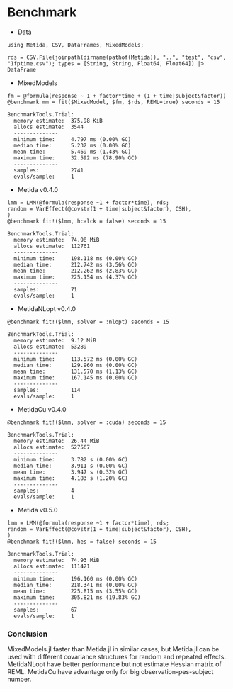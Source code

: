 # Benchmark

* Data

```
using Metida, CSV, DataFrames, MixedModels;

rds = CSV.File(joinpath(dirname(pathof(Metida)), "..", "test", "csv",  "1fptime.csv"); types = [String, String, Float64, Float64]) |> DataFrame
```

* MixedModels

```
fm = @formula(response ~ 1 + factor*time + (1 + time|subject&factor))
@benchmark mm = fit($MixedModel, $fm, $rds, REML=true) seconds = 15
```

```
BenchmarkTools.Trial:
  memory estimate:  375.98 KiB
  allocs estimate:  3544
  --------------
  minimum time:     4.797 ms (0.00% GC)
  median time:      5.232 ms (0.00% GC)
  mean time:        5.469 ms (1.43% GC)
  maximum time:     32.592 ms (78.90% GC)
  --------------
  samples:          2741
  evals/sample:     1
```

* Metida v0.4.0

```
lmm = LMM(@formula(response ~1 + factor*time), rds;
random = VarEffect(@covstr(1 + time|subject&factor), CSH),
)
@benchmark fit!($lmm, hcalck = false) seconds = 15
```

```
BenchmarkTools.Trial:
  memory estimate:  74.98 MiB
  allocs estimate:  112761
  --------------
  minimum time:     198.118 ms (0.00% GC)
  median time:      212.742 ms (3.56% GC)
  mean time:        212.262 ms (2.83% GC)
  maximum time:     225.154 ms (4.37% GC)
  --------------
  samples:          71
  evals/sample:     1
```

* MetidaNLopt v0.4.0

```
@benchmark fit!($lmm, solver = :nlopt) seconds = 15
```

```
BenchmarkTools.Trial:
  memory estimate:  9.12 MiB
  allocs estimate:  53289
  --------------
  minimum time:     113.572 ms (0.00% GC)
  median time:      129.960 ms (0.00% GC)
  mean time:        131.570 ms (1.13% GC)
  maximum time:     167.145 ms (0.00% GC)
  --------------
  samples:          114
  evals/sample:     1
```

* MetidaCu v0.4.0

```
@benchmark fit!($lmm, solver = :cuda) seconds = 15
```

```
BenchmarkTools.Trial:
  memory estimate:  26.44 MiB
  allocs estimate:  527567
  --------------
  minimum time:     3.782 s (0.00% GC)
  median time:      3.911 s (0.00% GC)
  mean time:        3.947 s (0.32% GC)
  maximum time:     4.183 s (1.20% GC)
  --------------
  samples:          4
  evals/sample:     1
```

* Metida v0.5.0

```
lmm = LMM(@formula(response ~1 + factor*time), rds;
random = VarEffect(@covstr(1 + time|subject&factor), CSH),
)
@benchmark fit!($lmm, hes = false) seconds = 15
```

```
BenchmarkTools.Trial:
  memory estimate:  74.93 MiB
  allocs estimate:  111421
  --------------
  minimum time:     196.160 ms (0.00% GC)
  median time:      218.341 ms (0.00% GC)
  mean time:        225.815 ms (3.55% GC)
  maximum time:     305.821 ms (19.83% GC)
  --------------
  samples:          67
  evals/sample:     1
```

### Conclusion

MixedModels.jl faster than Metida.jl in similar cases, but Metida.jl can be used with different covariance structures for random and repeated effects. MetidaNLopt have better performance but not estimate Hessian matrix of REML. MetidaCu have advantage only for big observation-pes-subject number.
